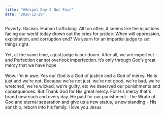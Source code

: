 ```yaml
---
title: "#Gospel Day 2 Not Fair"
date: "2020-12-29"
---
```


Poverty. Racism. Human trafficking. All too often, it seems like the injustices facing our world today drown out the cries for justice. When will oppression, exploitation, and corruption end? We yearn for an impartial judge to set things right.
<br/>  
Yet, at the same time, a just judge is our doom. After all, we are imperfect—and Perfection cannot overlook imperfection. It’s only through God’s great mercy that we have hope
<br/>  
Wow. I'm in awe. Yes our God is a God of justice and a God of mercy. He is just and we're not. Because we're not just, we're not good, we're bad, we're wretched, we're wicked, we're guilty, etc we deserved our punishments and consequences. But Thank God for His great mercy. For His mercy that's brand new each and every day. He paid for our punishment - the Wrath of God and eternal separation and give us a new status, a new standing - His sonship, reborn into his family. I love you Jesus
